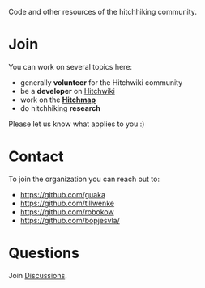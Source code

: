 Code and other resources of the hitchhiking community.

# Join

You can work on several topics here:
- generally **volunteer** for the Hitchwiki community
- be a **developer** on [Hitchwiki](https://hitchwiki.org/en/Main_Page)
- work on the [**Hitchmap**](https://hitchmap.com/)
- do hitchhiking **research**

Please let us know what applies to you :)

# Contact

To join the organization you can reach out to:
- https://github.com/guaka
- https://github.com/tillwenke
- https://github.com/robokow
- https://github.com/bopjesvla/

# Questions
Join [Discussions](https://github.com/orgs/Hitchwiki/discussions).

